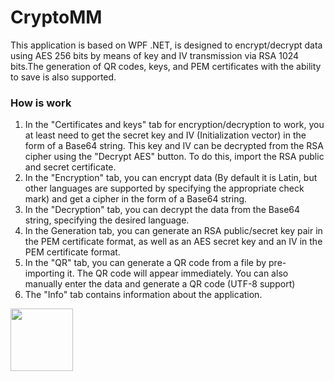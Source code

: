 # CryptoMM
This application is based on WPF .NET, is designed to encrypt/decrypt data using AES 256 bits by means of key and IV transmission via RSA 1024 bits.The generation of QR codes, keys, and PEM certificates with the ability to save is also supported.
### How is work
1) In the "Certificates and keys" tab for encryption/decryption to work, you at least need to get the secret key and IV (Initialization vector) in the form of a Base64 string. This key and IV can be decrypted from the RSA cipher using the "Decrypt AES" button. To do this, import the RSA public and secret certificate.
2) In the "Encryption" tab, you can encrypt data (By default it is Latin, but other languages are supported by specifying the appropriate check mark) and get a cipher in the form of a Base64 string.
3) In the "Decryption" tab, you can decrypt the data from the Base64 string, specifying the desired language.
4) In the Generation tab, you can generate an RSA public/secret key pair in the PEM certificate format, as well as an AES secret key and an IV in the PEM certificate format.
5) In the "QR" tab, you can generate a QR code from a file by pre-importing it. The QR code will appear immediately. You can also manually enter the data and generate a QR code (UTF-8 support)
6) The "Info" tab contains information about the application.
<p>
  <img src="https://raw.githubusercontent.com/marwin1991/profile-technology-icons/refs/heads/main/icons/_net_core.png" height="100px" width="100px">
</p>

